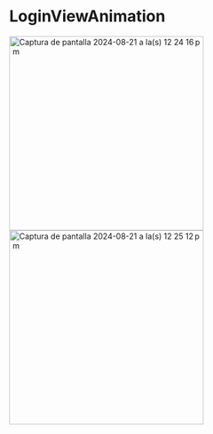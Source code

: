 # LoginViewAnimation

<img width="350" alt="Captura de pantalla 2024-08-21 a la(s) 12 24 16 p  m" src="https://github.com/user-attachments/assets/63614459-1625-4620-8df4-d9482fa18e08">
<img width="350" alt="Captura de pantalla 2024-08-21 a la(s) 12 25 12 p  m" src="https://github.com/user-attachments/assets/437435a5-295d-45c7-a9e9-9406183381eb">
